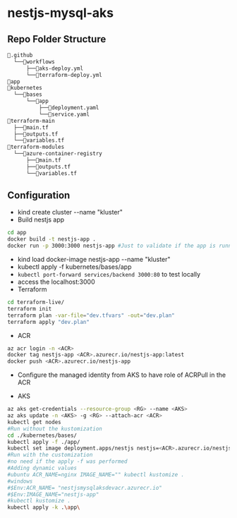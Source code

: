 # nestjs-mysql-aks

## Repo Folder Structure

```bash
📂.github
  └──📂workflows
      ├──📜aks-deploy.yml
      └──📜terraform-deploy.yml
📂app
📂kubernetes
  └──📂bases
      └──📂app
          ├──📜deployment.yaml
          └──📜service.yaml
📂terraform-main
  ├──📜main.tf
  ├──📜outputs.tf
  └──📜variables.tf
📂terraform-modules
  └──📂azure-container-registry
      ├──📜main.tf
      ├──📜outputs.tf
      └──📜variables.tf
```

## Configuration

- kind create cluster --name "kluster"
- Build nestjs app

```bash
cd app
docker build -t nestjs-app .
docker run -p 3000:3000 nestjs-app #Just to validate if the app is running
```

- kind load docker-image nestjs-app --name "kluster"
- kubectl apply -f kubernetes/bases/app
- `kubectl port-forward services/backend 3000:80` to test locally
- access the localhost:3000
- Terraform

```bash
cd terraform-live/
terraform init
terraform plan -var-file="dev.tfvars" -out="dev.plan"
terraform apply "dev.plan"
```

- ACR

```bash
az acr login -n <ACR>
docker tag nestjs-app <ACR>.azurecr.io/nestjs-app:latest
docker push <ACR>.azurecr.io/nestjs-app
```

- Configure the managed identity from AKS to have role of ACRPull in the ACR

- AKS

```bash
az aks get-credentials --resource-group <RG> --name <AKS>
az aks update -n <AKS> -g <RG> --attach-acr <ACR>
kubectl get nodes
#Run without the kustomization
cd ./kubernetes/bases/
kubectl apply -f ./app/
kubectl set image deployment.apps/nestjs nestjs=<ACR>.azurecr.io/nestjs-app:latest
#Run with the customization
#no need if the apply -f was performed
#Adding dynamic values
#ubuntu ACR_NAME=nginx IMAGE_NAME="" kubectl kustomize .
#windows
#$Env:ACR_NAME= "nestjsmysqlaksdevacr.azurecr.io"
#$Env:IMAGE_NAME="nestjs-app"
#kubectl kustomize .
kubectl apply -k .\app\
```
